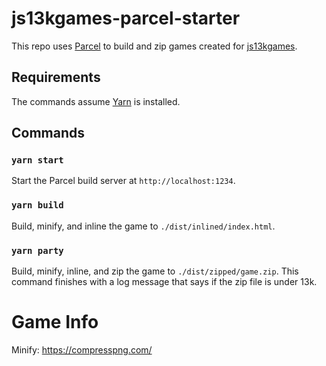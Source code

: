 # js13kgames-parcel-starter
This repo uses [Parcel](https://parceljs.org/) to build and zip games created for [js13kgames](http://js13kgames.com/).

## Requirements

The commands assume [Yarn](https://yarnpkg.com/en/docs/install) is installed.

## Commands

### `yarn start`

Start the Parcel build server at `http://localhost:1234`.

### `yarn build`

Build, minify, and inline the game to `./dist/inlined/index.html`.

### `yarn party`

Build, minify, inline, and zip the game to `./dist/zipped/game.zip`. This command finishes with a log message that says if the zip file is under 13k.

# Game Info

Minify: https://compresspng.com/
